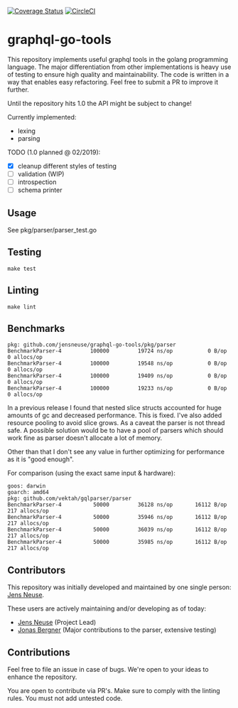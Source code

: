 [![Coverage Status](https://coveralls.io/repos/github/jensneuse/graphql-go-tools/badge.svg?branch=master)](https://coveralls.io/github/jensneuse/graphql-go-tools?branch=master) [![CircleCI](https://circleci.com/gh/jensneuse/graphql-go-tools.svg?style=svg)](https://circleci.com/gh/jensneuse/graphql-go-tools)
# graphql-go-tools

This repository implements useful graphql tools in the golang programming language.
The major differentiation from other implementations is heavy use of testing to ensure high quality and maintainability.
The code is written in a way that enables easy refactoring. Feel free to submit a PR to improve it further.

Until the repository hits 1.0 the API might be subject to change!

Currently implemented:

- lexing
- parsing

TODO (1.0 planned @ 02/2019):

- [x] cleanup different styles of testing
- [ ] validation (WIP)
- [ ] introspection
- [ ] schema printer

## Usage

See pkg/parser/parser_test.go

## Testing

`make test`

## Linting

`make lint`

## Benchmarks

```
pkg: github.com/jensneuse/graphql-go-tools/pkg/parser
BenchmarkParser-4   	  100000	     19724 ns/op	       0 B/op	       0 allocs/op
BenchmarkParser-4   	  100000	     19548 ns/op	       0 B/op	       0 allocs/op
BenchmarkParser-4   	  100000	     19409 ns/op	       0 B/op	       0 allocs/op
BenchmarkParser-4   	  100000	     19233 ns/op	       0 B/op	       0 allocs/op
```

In a previous release I found that nested slice structs accounted for huge amounts of gc and decreased performance.
This is fixed. I've also added resource pooling to avoid slice grows. As a caveat the parser is not thread safe.
A possible solution would be to have a pool of parsers which should work fine as parser doesn't allocate a lot of memory.

Other than that I don't see any value in further optimizing for performance as it is "good enough".

For comparison (using the exact same input & hardware):

```
goos: darwin
goarch: amd64
pkg: github.com/vektah/gqlparser/parser
BenchmarkParser-4   	   50000	     36128 ns/op	   16112 B/op	     217 allocs/op
BenchmarkParser-4   	   50000	     35946 ns/op	   16112 B/op	     217 allocs/op
BenchmarkParser-4   	   50000	     36039 ns/op	   16112 B/op	     217 allocs/op
BenchmarkParser-4   	   50000	     35985 ns/op	   16112 B/op	     217 allocs/op
```

## Contributors

This repository was initially developed and maintained by one single person:
[Jens Neuse][jens-neuse-github].

These users are actively maintaining and/or developing as of today:

- [Jens Neuse][jens-neuse-github] (Project Lead)
- [Jonas Bergner][jonas-bergner-github] (Major contributions to the parser, extensive testing)

[jens-neuse-github]: https://github.com/jensneuse
[jonas-bergner-github]: https://github.com/java-jonas

## Contributions

Feel free to file an issue in case of bugs.
We're open to your ideas to enhance the repository.

You are open to contribute via PR's.
Make sure to comply with the linting rules.
You must not add untested code.
